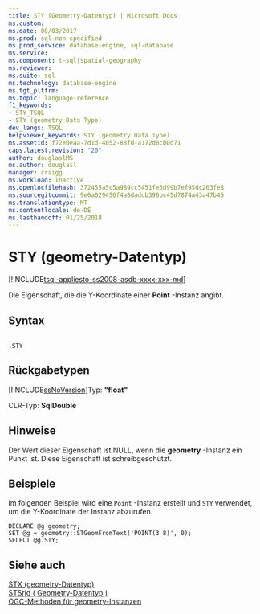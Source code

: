 ```yaml
---
title: STY (Geometry-Datentyp) | Microsoft Docs
ms.custom: 
ms.date: 08/03/2017
ms.prod: sql-non-specified
ms.prod_service: database-engine, sql-database
ms.service: 
ms.component: t-sql|spatial-geography
ms.reviewer: 
ms.suite: sql
ms.technology: database-engine
ms.tgt_pltfrm: 
ms.topic: language-reference
f1_keywords:
- STY_TSQL
- STY (geometry Data Type)
dev_langs: TSQL
helpviewer_keywords: STY (geometry Data Type)
ms.assetid: f72e0eaa-7d1d-4052-88fd-a172d8cb0d71
caps.latest.revision: "20"
author: douglaslMS
ms.author: douglasl
manager: craigg
ms.workload: Inactive
ms.openlocfilehash: 372455a5c5a989cc5451fe3d99b7ef95dc263fe8
ms.sourcegitcommit: 9e6a029456f4a8daddb396bc45d7874a43a47b45
ms.translationtype: MT
ms.contentlocale: de-DE
ms.lasthandoff: 01/25/2018
---
```

# <a name="sty-geometry-data-type"></a>STY (geometry-Datentyp)
[!INCLUDE[tsql-appliesto-ss2008-asdb-xxxx-xxx-md](../../includes/tsql-appliesto-ss2008-asdb-xxxx-xxx-md.md)]

Die Eigenschaft, die die Y-Koordinate einer **Point** -Instanz angibt.
  
## <a name="syntax"></a>Syntax  
  
```  
  
.STY  
```  
  
## <a name="return-types"></a>Rückgabetypen  
 [!INCLUDE[ssNoVersion](../../includes/ssnoversion-md.md)]Typ: **"float"**  
  
 CLR-Typ: **SqlDouble**  
  
## <a name="remarks"></a>Hinweise  
 Der Wert dieser Eigenschaft ist NULL, wenn die **geometry** -Instanz ein Punkt ist. Diese Eigenschaft ist schreibgeschützt.  
  
## <a name="examples"></a>Beispiele  
 Im folgenden Beispiel wird eine `Point` -Instanz erstellt und `STY` verwendet, um die Y-Koordinate der Instanz abzurufen.  
  
```  
DECLARE @g geometry;  
SET @g = geometry::STGeomFromText('POINT(3 8)', 0);  
SELECT @g.STY;  
```  
  
## <a name="see-also"></a>Siehe auch  
 [STX &#40;geometry-Datentyp&#41;](../../t-sql/spatial-geometry/stx-geometry-data-type.md)   
 [STSrid &#40; Geometry-Datentyp &#41;](../../t-sql/spatial-geometry/stsrid-geometry-data-type.md)   
 [OGC-Methoden für geometry-Instanzen](../../t-sql/spatial-geometry/ogc-methods-on-geometry-instances.md)  
  
  


